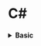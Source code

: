 # C# 

<div style="width:1000px;margin:auto">
<details><summary><b>Basic</b></summary>
<details><summary><b>Input / Output</b></summary>
```csharp
// Reading input from user.
string name = Console.ReadLine();
int num = int.Parse(Console.ReadLine());   // parse the string into integer.
# Handle if user doesn't provide an integer
int x = 0;
int.TryParse(Console.ReadLine(), out x);

// Printing the output
Console.WriteLine("Hello " + name);
Console.Write("Hello {0}", name);
```
</details>

<details><summary><b>Data Types</b></summary>
```csharp
byte ByteNumber = 123;   // 1 byte (0 --> 255)
sbyte SByteNum  = -12;    // 1 byte (-128 --> 127)


short shortNumber = 2;    // 2 bytes (-32,768 --> 32,768)
ushort UshortNum = 12;   // 2 bytes (0 --> 65,535)

int intNumber = 10;          // 4 bytes (-2,147,483,648 --> 2,147,483,648)
uint UintNum =  120;        // 4 bytes (0 --> 4,294,967,295)

long LongNum = 213;       // 8 bytes (-9,223,372,036,854,775,808 --> +9,223,...)
ulong ULongNum = 12;     // 8 bytes (0 --> 18,446,744,073,709,551,615)

float floatNumber = 10.123f;       // 4 bytes.
double douNumber = 121.234d;	// 8 bytes.
decimal decNumber = 123m;		// 16 bytes.

string name = "Mosaab";
char character = 'M';

bool condition = true;

// Let C# determine the type of data.
// using "var" keyword.
var test = 1000;
```
</details>

<details><summary><b>Casting</b></summary>
```csharp
int intNumber = 10;
float floatNumber = 10.123f;
double douNumber = 121.234d;
string name = "";

# First way.
name = intNumber.ToString();

# Second way: using Convert class.
searialNo = Convert.ToInt32 (anyNo);

# Third way: direct casting.
searialNo = (int)anyNo;
```
</details>

<details><summary><b>DateTime</b></summary>
```csharp
# DateTime
DateTime myDate = new DateTime(2020, 5, 25);
DateTime myDate = DateTime.Today;
DateTime myDate = DateTime.Now;

# Show DateTime 
Console.WriteLine(myDate.ToShortDateString());  // show only the date (short format).
Console.WriteLine(myDate.ToShortTimeString());  // show only the time (short format).
Console.WriteLine(myDate.ToLongDateString());   // (long format)
Console.WriteLine(myDate.ToLongTimeString());   // (long format)

# Formatted datetime.
string formattedDate = string.Format("Date is {0: yyyy MMMM dddd HH mm ss tt}", myDate);
Console.WriteLine(formattedDate);
```
</details>

<details><summary><b>If Condition</b></summary>
```csharp
if (num1 > num2)
{
	Console.WriteLine ("Num1 is larger than Num2");
}
else if (num1 < num2)
{
	Console.WriteLine ("Num1 is less than Num2");
}
else
{
	Console.WriteLine ("Num1 equals Num2");
}
```
</details>

<details><summary><b>Constants</b></summary>
```csharp
const double gravity = 9.8d;
```
</details>

<details><summary><b>String Manipulations</b></summary>
```csharp
string movieName = "       Lord of the RingS      ";

// Indexing
Console.WriteLine (movieName[12]);

// Trim
Console.WriteLine (movieName.Trim());

// Upper Case
Console.WriteLine (movieName.ToUpper ().Trim ());

// Lower Case
Console.WriteLine (movieName.Trim ().ToLower ());

// Length
Console.WriteLine (movieName.Length);

// Replace
Console.WriteLine (movieName.Replace ('l', 'L').Trim ());

// Index of 
Console.WriteLine (movieName.IndexOf ('o'));

// Last Index of
Console.WriteLine (movieName.LastIndexOf ('o')); 

// Substring
Console.WriteLine (movieName.Trim().Substring (5, 2));

// Remove after Index
Console.WriteLine (movieName.Trim().Remove (4));

// Insert
Console.WriteLine (movieName.Trim().Insert (0, "Added "));
```
</details>

<details><summary><b>Escape Characters</b></summary>
```csharp
// Ignore the special characters.
string path = @"C:\nami\tark";

// Don't ignore the special characters.
string path = "C:\\nami\\tark"
```
</details>

<details><summary><b>String Interpolation</b></summary>
```csharp
string name = "Mosaab";

Console.WriteLine("Welcome " + name);
Console.WriteLine("Welcome {0}", name);
Console.WriteLine($"Welcome {name}");
```
</details>

<details><summary><b>Loops</b></summary>
```csharp
// For Loop
for(int i = 0; i <= 10; i++) {
	Console.WriteLine (i);
}

// While Loop
int x = 5;
while (x <= 10) {
	Console.WriteLine (x++);
}
```
</details>

<details><summary><b>Math</b></summary>
```csharp
double x = 4.226d;

// Ceiling
Console.WriteLine($"Ceiling: {Math.Ceiling(x)}");

// Floor
Console.WriteLine($"Floor: {Math.Floor(x)}");

// Round
Console.WriteLine($"Round: {Math.Round(x, 2)}");

// Truncate
Console.WriteLine($"Truncate: {Math.Truncate(x)}");

// Max
Console.WriteLine($"Max: {Math.Max(x, y)}");

// Min
Console.WriteLine($"Min: {Math.Min(x, y)}");

// Sqrt
Console.WriteLine($"Sqrt: {Math.Sqrt(y)}");

// POW
Console.WriteLine($"Pow: {Math.Pow(2, 2)}");
```
</details>

<details><summary><b>Random</b></summary>
```csharp
// Random Integer.
Random rand = new Random();
int x = 0;
x = rand.Next(1, 13);
Console.WriteLine("Month: " + x);

// Random Float
double y = 0;
y = rand.NextDouble() * 10;
Console.WriteLine("Random Double: " + y);
```
</details>

<details><summary><b>Array</b></summary>
<h4>Arrays</h4>
```csharp
// Instansiate an array
int[] nums = new int[5] { 1, 2, 3, 4, 5 };
string[] days = { "Sun", "Mon", "Tue", "Wed", "Thur", "Fri", "Sat" };

// Loop over the arrays. using FOR
for (int i=0; i < nums.Length; i++) {
	Console.WriteLine (nums [i]);
}

// Loop Over the array. using FOREACH.
foreach(var day in days) {
	Console.WriteLine (day);
}
```
</details>

<details><summary><b>Method/Function</b></summary>
<h4>1. Basic Structure</h4>
```csharp
// Define the method outside of the Main method.
static void DisplayMessage() {
	Console.WriteLine("Process is done");
}
```

<h4>2. Parameters</h4>
```csharp
// Define the method outside of the Main method.
static int Add(int x, int y) {
	return x + y
}
```

<h4>3. value Vs. reference</h4>
```csharp
// variable has to be initialized.
int x = 10;

// outside of the main method
static void ChangeX(ref int x) {
	x = 200;
}

// to call the function as follows:
ChangeX(ref x)
```
```csharp
// if variable is not instialized, we can use "out" keyword.
int x;

// outside of the main method.
static void Change(out int x) {
	x = 200;
}

// use it like this.
Change(out x);
```

<h4>4. Overloaded Methods</h4>
```csharp
static void WelcomeGuest() {
	Console.WriteLine("Something");
}

static void WelcomeGuest(string name) {
	Console.WriteLine($"Welcome {name}");
}
```
</details>
</details><hr>
<details><summary><b>OOP</b></summary>
<details><summary><b>Class</b> & <b>Getter & Setter</b></summary>
```csharp
// everthing is by default private
class Person {
	string firstName;
	public string lastName;
	DateTime birthDate;
	string country;
	
	// Getter & Setter
	public string FirstName {
		get { return firstName; }
		set { firstName = value; }
	}
	
	// Another way of Getter & Setter
	public DateTime BirthDate { get; set; }
}

// instatiating the class in the main method
Person perOne = new Person();
perOne.FirstName = "Mosaab";
perOne.BirthDate = new DateTime(12, 1, 1996);
```
</details>

<details><summary><b>Constructor</b></summary>
```csharp
// everthing is by default private
class Person {
	string firstName;
	public string lastName;
	DateTime birthDate;
	string country;
	
	// Constructor
	public Person (string first, string last) {
		firstName = first;
		lastName  = last;
	}
}

// instatiating the class in the main method
Person perOne = new Person("Mosaab", "Muhammad");
```
</details>

<details><summary><b>Static Methods</b></summary>
<h4>Used without the need to instantiate the class.</h4>
```csharp
static void Main() {
	Person person = new Person();
	person.SayHi(); // called from the static method.
}

static void SayHi() {
	Console.WriteLine("Hi!, from static method");
}


class Person {
	public void SayHi() {
		// print something.
	}
}
```
</details>
<details><summary><b>Inheritance</b></summary>
<p><img src="./imgs/inheritance.png" alt="" /></p>
```csharp
	class Dog : Animal {

	}
```
</details>

<details><summary><b>Access Modifiers</b></summary><p><ul>
<li><b>Public:</b> Access is not restricted.</li>
<li><b>Protected:</b> Access is limited to the containing class or types derived from the containing class.</li>
<li><b>Private:</b> Access is limited to the containing type.</li>
<li><b>Internal:</b> Access is limited to the current assembly.</li>
<li><b>Protected Internal:</b> Access is limited to the current assembly or types derived from the containing class.</li>
</ul></p></details>

<details><summary><b>Polymorphism</b></summary>
<h5>use `virtual` in the parent class, and `override` in the child class.</h5>
```csharp
class MainClass
{
	public static void Main (string[] args)
	{
		Shape[] shapes = new Shape[3];
		shapes [0] = new Line ();
		shapes [1] = new Circle ();
		shapes [2] = new Triangle ();

		foreach (var shape in shapes) {
			shape.Draw ();
		}
	}
}

class Shape {
	public virtual void Draw() {
		Console.WriteLine ("I am a simple shape");
	}
}

class Circle : Shape {
	public override void Draw() {
		Console.WriteLine ("I am a Circle");
	}
}

class Triangle : Shape {
	public override void Draw() {
		Console.WriteLine ("I am a Triangel");
	}
}

class Line : Shape {
	public override void Draw() {
		Console.WriteLine ("I am a Line");
	}
}
```
</details>
<details><summary><b>Abstraction</b></summary>
<p><b>Abstract Class</b> is a concept or an idea not associated with any specific instance. "Can't be instantiated"</p>
```csharp
class MainClass
{
	static void Main()
	{
		Line line = new Line ();
		line.SayHi();
	}

}

abstract class Shape
{
	public void SayHi()
	{
		Console.WriteLine ("Hi from the abstract class.");
	}

	abstract public void Draw();
}

class Line : Shape
{
	public override  void Draw()
	{
		Console.WriteLine ("Hi Im a line");
	}
}
```
</details>
<details><summary><b>#region</b> & <b>#endregion</b></summary>
```csharp
// region is used to fold the code.
class Program {
	public static void Main() {
		Mercedes car = new Mercedes ();
		car.DisplayInfo ();
	}
}

#region Car = This is the solution for the car exercies
class Car {

	#region Properties
	private decimal price;
	protected int maxSpeed;
	public string color;
	#endregion

	protected decimal Price {
		get { return price; }
		set { price = value; }
	}

	public virtual void DisplayInfo() {
		price = 10000;
		maxSpeed = 300;
		color = "Black";

		Console.WriteLine ($"Default values: price is {Price}, max speed = {maxSpeed}, color = {color}");
	}
}

class Mercedes : Car {
	public override void DisplayInfo() {
		base.DisplayInfo ();

		base.Price = 15000;
		base.color = "blue";
		base.maxSpeed = 200;

		Console.WriteLine ($"Overriden values: price = {Price}, speed = {maxSpeed}, color = {color}");
	}
}
#endregion

```
</details>
<details><summary><b>Sealed Class</b> can't be inherted </summary>
```csharp
// Animal class CAN'T be inherted.
sealed class Animal {
	public int number = 200;
}
```
</details>
<details><summary><b>Static Class</b></summary>
<p><ul>
<li>You can only have static members</li>
<li>You can't create an instance of it</li>
<li>They are implicitly sealed</li>
</ul></p>
```csharp
class Program {
	public static void Main() {
		// There's no need to instantiate a class.
		Animal.GetAge ();
	}
}

static class Animal {
	// members must be static
	static public string name;

	// methods must be static
	static public void GetAge() {
		Console.WriteLine (DateTime.Now.Year - DateTime.Now.AddYears (-2).Year);
	}
	
}
```
</details>
<details><summary><b>Nested Class</b></summary>
```csharp
class Program {
	public static void Main() {
		Animal animal = new Animal ();

		// instantiate a dog nested class.
		Animal.Dog dog = new Animal.Dog ();

		// instantiate a cat nested class.
		Animal.Cat cat = new Animal.Cat ();
	}
}

class Animal {
	public string name;
	public string country;

	public class Dog {
		public string breed;
		public string nickName;
	}

	public class Cat {
		public string CatName;
	}
}
```
</details>

<details><summary><b>Partial Class</b></summary>
when you write parts of the same class in different places.
```csharp
class Program {
	public static void Main() {
		Animal animal = new Animal ();
		Console.WriteLine (animal.age + " " + animal.name);
	}
}

partial class Animal {
	public int age = 13;
	
}

partial class Animal {
	public string name = "Max";
}

```
</details>
<details><summary><b>Namespace</b></summary>
```csharp
namespace Learning_C_Sharp
{
	class Program {
		public static void Main() {
			System.Console.WriteLine ();
			NameSpace.Animal animal = new NameSpace.Animal ();
			animal.SayHi ();
		}
	}
}

namespace NameSpace {
	class Animal {
		public string animalColor;

		public void SayHi() {
			Console.WriteLine ("Hi from my own namespace");
		}
	}
}
```
</details>
<details><summary><b>Struct</b></summary>
<p><img src="imgs/struct.png" alt="" /></p>

```csharp
namespace Learning_C_Sharp
{
	class Program {
		public static void Main() {
			Employee emp = new Employee ("Mosaab", "Data Scientist", 9000);
			Console.WriteLine ($"Name: {emp.name}, Job: {emp.job}, Salary: ");
		}
	}

	struct Employee {
		public string name;
		public string job;
		private decimal salary;

		public Employee(string EmpName, string EmpJob, decimal EmpSalary) {
			name   = EmpName;
			job    = EmpJob;
			salary = EmpSalary;
		}

		//public decimal Salary () {get; set;}

		public void SayHi() {
			Console.WriteLine ("Hi from the method in struct");
		}
	}
}
```
</details>
<details><summary><b>Enum</b></summary>
```
namespace Learning_C_Sharp {
	class Program {
		public static void Main() {
			string weekDayName = WeekDay.Monday.ToString ();
			WeekDay day = WeekDay.Sunday;

			Console.WriteLine ((int)day+" "+weekDayName);
		}
	}
	enum WeekDay {
		Monday,
		Tuesday,
		Wednesday,
		Thursday,
		Friday = 40,
		Saturday = 50,
		Sunday = 60
	}
}
```
</details>
<details><summary><b>this</b> Keyword</summary>
```
namespace Learning_C_Sharp {
	class Program {
		public static void Main() {
			Animal ani = new Animal("Mosaab");

			Console.WriteLine ($"Hello {ani.Name}");
		}
	}

	class Animal {
	 	string name;

		public Animal (string name) {
			this.name = name;
		}

		public string Name {
			get { return name; }
			set { name = value; }
		}
	}
}

```
</details>

<details><summary><b>Interface</b></summary>
<details><summary>Interface Vs Abstract</summary>
<p><img src="./imgs/interface.png" alt="" /></p>
<p><img src="./imgs/interfaceVsAbstract.png" alt="" /></p>
</details>

```
namespace Learning_C_Sharp {
	class Program {
		public static void Main() {
			Dog dog = new Dog ();
			dog.Attack (); 
			dog.Run ();
		}
	}

	public interface IAnimal {
		void Run();
	}

	public interface IDogCommands : IAnimal{
		void Stay();
		void Sit();
		void Attack();

		string DogName { get; set; }
	}

	class Dog : IDogCommands, IAnimal {
		private string DogBreed;

		public void Stay() {
			Console.WriteLine ("Do is staying");
		}
		public void Sit() {
			Console.WriteLine ("Dog is sitting.");
		}
		public void Attack() {
			Console.WriteLine ("Attack");
		}
		public void Run() {
			Console.WriteLine ("Run");
		}

		public string DogName { get; set; }
	}

}
```
</details>

<details><summary><b>Composition</b></summary>
<ul>
<li><b>Composition</b> is defined as <i>"part-of"</i> relationship between objects, i.e. Engine is part of Car.</li>
<li>The lifetime of the child instance is denpendant on the owner or the parent class instance. Child objects doesn't have their lifecycle without parent object.</li>
<li>If a parent object is deleted, all its child objects will also be deleted</li>
</ul>
</details>

<details><summary><b>Aggregation</b></summary>
<p><img src="./imgs/20200328-154806.png" alt="" /></p>
<p><img src="./imgs/20200328-154942.png" alt="" /></p>
</details>

<details><summary><b>Association</b></summary>
<p><img src="./imgs/20200328-155201.png" alt="" /></p>
<p><img src="./imgs/20200328-155340.png" alt="" /></p>
</details>
</details><hr>

<details><summary><b>Advanced</b></summary>
<details><summary><b>.NET</b></summary>
<p><b>.NET</b> is a component of Windows that includes a virtual execution system called the <b>(CLR)</b> Common Language Runtime and a unified set of class libraries.</p>
</details>
<details><summary><b>Debug.WriteLine()</b></summary>
```
using System.Diagnostics;

namespace Learning_C_Sharp {
	class Program {
		public static void Main() {
			int x = 0;
			int y = 2;

			Debug.WriteLine($"x = {x}");
			Debug.WriteLineIf(y > 0, $"y = {y}");
		}
	}
}
```
</details>

<details><summary><b>Documentation</b></summary>
Write /// then it will show like this:
```
/// <summary>
/// Class Animal will be a base class for the child classes like Dogs.
/// </summary>
class Program {

}
```
</details>
<details><summary><b>Files</b></summary>
```
using System.IO;

namespace Learning_C_Sharp {
	class Program {
		public static void Main() {
			// WRITING
			string file = @"path/to/your/file";
			StreamWriter sw = new StreamWriter(file, true);
			sw.WriteLine ("John");
			sw.WriteLine ("Ahmed");
			sw.Close ();
			
			// READING
			string file = @"path/to/your/file";
			StreamReader sr = new StreamReader(file);
			Console.WriteLine(sr.ReadToEnd());
			Console.WriteLine("File Ended");
			sr.Close();
		}
	}
}
```
</details>

<details><summary><b>Console.Color</b></summary>
```
namespace Learning_C_Sharp {
	class Program {
		public static void Main() {
			string msg = "Hallo, Guten Morgen";

			Console.ForegroundColor = ConsoleColor.Green;
			Console.WriteLine (msg);

			Console.ForegroundColor = ConsoleColor.DarkYellow;
			Console.BackgroundColor = ConsoleColor.White;
			Console.WriteLine (msg);
		}

	}
}
```
</details>
<details><summary><b>Digit Seperator</b></summary>
```
var distance = 149_600_000;
```
</details>
<details><summary><b>"default"</b> Keyword</summary>
```
namespace Learning_C_Sharp {
	class Program {
		public static void Main() {
			long longVar = default(long);
			string str   = default(string);
			int integer = default(int);

			Console.WriteLine ($"{longVar}, {str}, {integer}");
		}

	}
}
```
</details>
</details><hr>

<details><summary><b>ArrayList</b> (Non-Generic)</summary>
```
using System.Collections;

namespace Learning_C_Sharp {
	class Program {
		public static void Main() {
			// Creating
			ArrayList array = new ArrayList ();

			// Adding
			array.Add ("first");
			array.Add (12);
			array.Add (41.2d);

			// Looping
			foreach(var item in array) {
				Console.WriteLine (item);
			}

			// Inserting
			array.Insert (1, "second");

			Console.WriteLine ("----------------");

			// Length & Indexing
			for(var i = 0; i < array.Count; i++) {
				Console.WriteLine (array [i]);
			}

			// Sorting
			ArrayList arr2 = new ArrayList ();
			arr2.Add ("Ahmed");
			arr2.Add ("Mosaab");
			arr2.Add ("Sally");

			arr2.Sort ();
			Console.WriteLine ("----------------");
			foreach(var item in arr2) {
				Console.WriteLine (item);
			}

			// Reversing
			arr2.Reverse ();
			Console.WriteLine ("----------------");
			foreach(var item in arr2) {
				Console.WriteLine (item);
			}

			// Removing
			arr2.Remove ("Ahmed");    // Remove an item.
			arr2.RemoveAt (0);        // Remove item at index.
			//arr2.RemoveRange (1, 3);  // Remove items between these range.
			//arr2.Clear ();            // Remove all items.
			Console.WriteLine ("----------------");
			foreach(var item in arr2) {
				Console.WriteLine (item);
			}

			// Contains
			Console.WriteLine (array.Contains (12));

			// GetRange
			ArrayList subArr = new ArrayList ();
			subArr = array.GetRange (0, 2);

			foreach(var item in subArr) {
				Console.WriteLine (item); 
			}
		}
	}
}
```
</details>
<details><summary><b>Hashtables</b> (Non-Generic)</summary>
```
using System.Collections;

namespace Learning_C_Sharp {
	class Program {
		public static void Main() {
			// Creating
			Hashtable table = new Hashtable ();

			// Adding
			table.Add ("Microsoft", "USA");
			table.Add ("Sony", "Japan");
			table.Add ("IKEA", "Sweden");
			table.Add ("Mercedes", "Germany");

			// Looping
			foreach (DictionaryEntry item in table) {
				Console.WriteLine ($"{item.Key}: {item.Value}");
			}
			for(var i = 0; i < table .Count; i++) {
				Console.WriteLine ($"{table.GetKey(i)}: {list.GetByIndex(i)}");
			}

			// Length
			Console.WriteLine (table.Count);

			// Remove
			table.Remove ("IKEA");
			foreach(DictionaryEntry item in table) {
				Console.WriteLine (item.Key); 
			}

			// Contains
			Console.WriteLine (table.Contains ("panasonic")); // for keys.
			Console.WriteLine (table.ContainsValue ("Japan")); // for values.

			// To ArrayList
			ArrayList arr = new ArrayList (table.Values);
			foreach (var item in arr) {
				Console.WriteLine (item);
			}
		}
	}
}
```
</details>

<details><summary><b>SortedList</b> (Non-Generic)</summary>
<ul>
<li>There is generic and non-generic SortedList</li>
<li>Stores the key-value pairs in ascending order of the key.</li>
<li>Key must be unique and can't be null.</li>
<li>Value can be null or duplicate.</li>
<li>Value can be of any type</li>

```
using System.Collections;

namespace Learning_C_Sharp {
	class Program {
		public static void Main() {
			// Creating
			SortedList list = new SortedList ();

			// Adding
			/// No duplicate keys.
			/// duplicate values allowed.
			list.Add (10, "Jan");
			list.Add (2, "Feb");
			list.Add (3, "Mar");
			list.Add (4, "Apr");

			// Length
			Console.WriteLine (list.Count);

			// Looping
			foreach(DictionaryEntry item in list) {
				Console.WriteLine ($"{item.Key}: {item.Value}");
			}

			for(var i = 0; i < list.Count; i++) {
				Console.WriteLine ($"{list.GetKey(i)}: {list.GetByIndex(i)}");
			}

			// Index
			Console.WriteLine (list [10].ToString ());

			// Remove
			list.RemoveAt (1);

			foreach(DictionaryEntry item in list) {
				print ($"{item.Key}: {item.Value}");
			}

			// Contains
			print (list.ContainsValue ("Apr"));
		
			// To ArrayList
			ArrayList arr = new ArrayList (list.Values);

		}

		public static void print(object msg) {
			Console.WriteLine (msg);
		}
	}
}
```
</details>
<details><summary><b>Stack</b> (Non-Generic)</summary>
```
using System.Collections;

namespace Learning_C_Sharp {
	class Program {
		public static void Main() {
			// Creating.
			Stack st = new Stack ();

			// Adding.
			st.Push ("David");
			st.Push ("Emmy");
			st.Push ("Jack");
			st.Push ("Emma");

			// Length.
			print (st.Count);

			// Looping.
			foreach(var item in st) {
				print (item); 
			}

			// Peek at the first element to go.
			print ("---------------");
			print (st.Peek ());

			// Remove (pop).
			print ("---------------");
			print (st.Pop ());
			print (st.Count);

			foreach(var item in st) {
				print (item);
			}
		}
		public static void print(object msg) {
			Console.WriteLine (msg);
		}
	}
}
```
</details>
<details><summary><b>Queue</b> (Non-Generic)</summary>
```
using System.Collections;

namespace Learning_C_Sharp {
	class Program {
		public static void Main() {
			// Creating.
			Queue qu = new Queue ();

			// Adding
			qu.Enqueue ("Cavin");
			qu.Enqueue ("Tom");
			qu.Enqueue ("Emma");

			// Length
			print (qu.Count);

			// Loop
			foreach(var item in qu) {
				print (item);
			}

			// Peek at the first element.
			print ($"First element: {qu.Peek ()}");

			// Remove (Dequeue)
			print (qu.Dequeue ()); 

		}

		public static void print(object msg) {
			Console.WriteLine (msg);
		}
	}
}
```
</details>
<details><summary><b>BitArray</b> (Non-Generic)</summary>
```
using System.Collections;

namespace Learning_C_Sharp {
	class Program {
		public static void Main() {
			// Creating.
			bool[] boolArr = new bool[4];

			boolArr [0] = false;
			boolArr [1] = false;
			boolArr [2] = false;
			boolArr [3] = true;

			BitArray firstArr = new BitArray(4);
			BitArray secondArr = new BitArray (boolArr);

			// Setting Values.
			firstArr.Set (0, false);
			firstArr.Set (1, false);
			firstArr.Set (2, true);
			firstArr.Set (3, true);

			// Loop
			foreach(var item in secondArr) {
				print (item);
			}

			// Length
			print (secondArr.Count);

			// AND - OR - NOT
			BitArray result = new BitArray (4);
			// result = firstArr.And (secondArr);
			// result = firstArr.Or (secondArr);
			result = firstArr.Not ();

			foreach(var item in result) {
				print (item);
			}


		}

		public static void print(object msg) {
			Console.WriteLine (msg);
		}
	}
}
```
</details>
<details><summary><b>List</b> (Generic)</summary>
<ul>
<li>Stores elements of the specified type.</li>
<li>It grows and shrinks automatically.</li>
<li>Can store multiple null and duplicate elements</li>
<li>Can be accessed using indexer, for loop or foreach statement</li>
<li>It is ideal for storing and retrieving large number of elements</li>
</ul>

```
using System.Collections.Generic;

namespace Learning_C_Sharp {
	class Program {
		public static void Main() {
			// Creating
			List<string> firstList = new List<string> ();
			IList<string> secList = new List<string> ();

			// Adding.
			firstList.Add ("England");
			firstList.Add ("Hungary");
			firstList.Add ("China");
			firstList.Add ("Germany");
			firstList.Add ("Egypt");

			// Count/Length
			print (firstList.Count);

			// Loop
			foreach(var item in firstList) {
				print (item);
			}
			print ("-------------");

			for(var i = 0; i < firstList.Count; i++) {
				print (firstList[i]);
			}

			// Sorting
			print ("-------------");
			firstList.Sort ();
			printList (firstList);

			// Reverse
			print ("---------");
			firstList.Reverse ();
			printList (firstList);

			// Remove
			firstList.Remove ("Egypt");   // Remove value.
			firstList.RemoveAt (0);       // Remove value at index.
			// firstList.RemoveRange (0, 1); // Remove range.
			// firstList.Clear ();			  // Remove All values.

			// Contains.
			print (firstList.Contains ("Egypt"));

			// Get Range
			firstList.GetRange (0, 2);
		}

		public static void print(object msg) {
			Console.WriteLine (msg);
		}

		public static void printList(List<string> list) {
			foreach (var item in list) {
				print (item);
			}
		}
	}
}
```
</details>
<details><summary><b>Dictionary</b> (Generic)</summary>
```
using System.Collections.Generic;
using System.Linq;

namespace Learning_C_Sharp {
	class Program {
		public static void Main() {
			// Creating
			Dictionary<string, string> cap = new Dictionary<string, string>();

			// Adding
			cap.Add("Russia", "Moscow");
			cap.Add("Italy", "Rome");
			cap.Add("England", "London");
			cap.Add("Japan", "Tokyo");

			// Creating with Initialization.
			Dictionary<int, string> names = new Dictionary<int, string> () {
				{ 1, "James" },
				{ 2, "Mosaab" },
				{ 3, "Muhammad" }
			};

			// Length/Count
			print ($"Count: {cap.Count}");

			// Loop
			foreach(var item in cap) {
				print($"{item.Key}: {item.Value}");
			}
			print ("----------------");

			for(int i = 0; i < cap.Count; i++) {
				print ($"{cap.Keys.ElementAt(i)}: {cap[cap.Keys.ElementAt(i)]}");
			}

			// Get a Value by a Key.
			print (cap ["Japan"]);
			print(cap.TryGetValue ("Germany", out string result));

			// Remove All.
			// cap.Clear();

			// Contains.
			print(cap.ContainsKey("Japan"));

		}

		public static void print(object msg) {
			Console.WriteLine (msg);
		}

		public static void printDict(Dictionary<string, string> dict) {
			foreach(var item in dict) {
				print($"{item.Key}: {item.Value}");
			}
		}
	}

```
</details>

<details><summary><b>SortedList</b> (Generic)</summary>
```
using System.Collections.Generic;
using System.Linq;

namespace Learning_C_Sharp {
	class Program {
		public static void Main() {
            // Creating.
            SortedList<string, string> list = new SortedList<string, string>();

            // Adding
            list.Add("England", "London");
            list.Add("Japan", "Tokyo");
            list.Add("Egypt", "Cairo");
            list.Add("Italy", "Rome");

            // Count/Length
            print($"Count: {list.Count}");

            // Loop
            foreach(var item in list) {
                print($"{item.Key}: {item.Value}");
            }

            for(int i = 0; i < list.Count; i++) {
                print($"{list.Keys[i]}: {list.Values[i]}");
            }

            // TryGetValue.
            print($"Exists: {list.TryGetValue("Jack", out string number)}");

            // Remove
            list.Remove("Japan");
            // list.Clear();
            list.RemoveAt(0);
            printDict(list);

            // Contains
            print(list.ContainsKey("England"));
        }

		public static void print(object msg) {
			Console.WriteLine (msg);
		}

		public static void printDict(SortedList<string, string> dict) {
			foreach(var item in dict) {
				print($"{item.Key}: {item.Value}");
			}
		}
	}
}
```
</div>